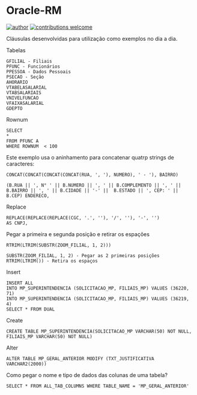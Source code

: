 # Oracle-RM
[![author](https://img.shields.io/badge/author-patrick-red.svg)](https://www.linkedin.com/in/patrick-cavalcante-moraes-a95635179/) 
[![contributions welcome](https://img.shields.io/badge/contributions-welcome-brightgreen.svg?style=flat)](https://github.com/PatrickCavalcant)

Cláusulas desenvolvidas para utilização como exemplos no dia a dia.

Tabelas
```
GFILIAL - Filiais 
PFUNC - Funcionários
PPESSOA - Dados Pessoais
PSECAO - Seção
AHORARIO
VTABELASALARIAL
VTABSALARIAIS
VNIVELFUNCAO
VFAIXASALARIAL
GDEPTO
```

Rownum
```
SELECT  
* 
FROM PFUNC A 
WHERE ROWNUM  < 100
```

Este exemplo usa o aninhamento para concatenar quatrp strings de caracteres:
```
CONCAT(CONCAT(CONCAT(CONCAT(RUA, ', '), NUMERO), ' - '), BAIRRO)
```
```
(B.RUA || ', N° ' || B.NUMERO || ', ' || B.COMPLEMENTO || ', ' ||  B.BAIRRO || ', ' || B.CIDADE || '-' ||  B.ESTADO || ', CEP: ' || B.CEP) ENDERECO,
```

Replace
```
REPLACE(REPLACE(REPLACE(CGC, '.', ''), '/', ''), '-', '')                  AS CNPJ,
```

Pegar a primeira e segunda posição e retirar os espações
```
RTRIM(LTRIM(SUBSTR(ZOOM_FILIAL, 1, 2)))

SUBSTR(ZOOM_FILIAL, 1, 2) - Pegar as 2 primeiras posições
RTRIM(LTRIM()) - Retira os espaços
```

Insert
```
INSERT ALL
INTO MP_SUPERINTENDENCIA (SOLICITACAO_MP, FILIAIS_MP) VALUES (36220,  71) 
INTO MP_SUPERINTENDENCIA (SOLICITACAO_MP, FILIAIS_MP) VALUES (36219,  4) 
SELECT * FROM DUAL 
```

Create
```
CREATE TABLE MP_SUPERINTENDENCIA(SOLICITACAO_MP VARCHAR(50) NOT NULL, FILIAIS_MP VARCHAR(50) NOT NULL)
```

Alter
```
ALTER TABLE MP_GERAL_ANTERIOR MODIFY (TXT_JUSTIFICATIVA VARCHAR2(2000))
```

Como pegar o nome e tipo de dados das colunas de uma tabela?
```
SELECT * FROM ALL_TAB_COLUMNS WHERE TABLE_NAME = 'MP_GERAL_ANTERIOR'
```
